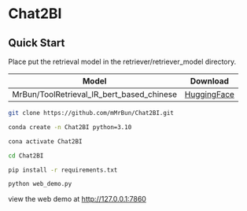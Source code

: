 # Chat2BI

## Quick Start

Place put the retrieval model in the retriever/retriever_model directory.

|      Model       |                                                              Download                                                              |
|:----------------:|:----------------------------------------------------------------------------------------------------------------------------------:|
|   MrBun/ToolRetrieval_IR_bert_based_chinese    |                          [HuggingFace](https://huggingface.co/MrBun/ToolRetrieval_IR_bert_based_chinese)                           |

```bash
git clone https://github.com/mMrBun/Chat2BI.git

conda create -n Chat2BI python=3.10

cona activate Chat2BI

cd Chat2BI

pip install -r requirements.txt

python web_demo.py
```
view the web demo at http://127.0.0.1:7860
